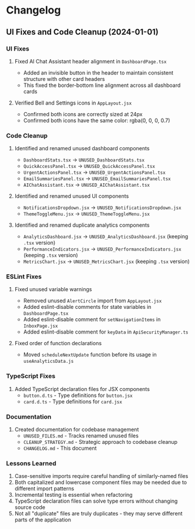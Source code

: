# Changelog

## UI Fixes and Code Cleanup (2024-01-01)

### UI Fixes
1. Fixed AI Chat Assistant header alignment in `DashboardPage.tsx`
   - Added an invisible button in the header to maintain consistent structure with other card headers
   - This fixed the border-bottom line alignment across all dashboard cards

2. Verified Bell and Settings icons in `AppLayout.jsx`
   - Confirmed both icons are correctly sized at 24px
   - Confirmed both icons have the same color: rgba(0, 0, 0, 0.7)

### Code Cleanup
1. Identified and renamed unused dashboard components
   - `DashboardStats.tsx` → `UNUSED_DashboardStats.tsx`
   - `QuickAccessPanel.tsx` → `UNUSED_QuickAccessPanel.tsx`
   - `UrgentActionsPanel.tsx` → `UNUSED_UrgentActionsPanel.tsx`
   - `EmailSummariesPanel.tsx` → `UNUSED_EmailSummariesPanel.tsx`
   - `AIChatAssistant.tsx` → `UNUSED_AIChatAssistant.tsx`

2. Identified and renamed unused UI components
   - `NotificationsDropdown.jsx` → `UNUSED_NotificationsDropdown.jsx`
   - `ThemeToggleMenu.jsx` → `UNUSED_ThemeToggleMenu.jsx`

3. Identified and renamed duplicate analytics components
   - `AnalyticsDashboard.jsx` → `UNUSED_AnalyticsDashboard.jsx` (keeping `.tsx` version)
   - `PerformanceIndicators.jsx` → `UNUSED_PerformanceIndicators.jsx` (keeping `.tsx` version)
   - `MetricsChart.jsx` → `UNUSED_MetricsChart.jsx` (keeping `.tsx` version)

### ESLint Fixes
1. Fixed unused variable warnings
   - Removed unused `AlertCircle` import from `AppLayout.jsx`
   - Added eslint-disable comments for state variables in `DashboardPage.tsx`
   - Added eslint-disable comment for `setNavigationItems` in `InboxPage.jsx`
   - Added eslint-disable comment for `keyData` in `ApiSecurityManager.ts`

2. Fixed order of function declarations
   - Moved `scheduleNextUpdate` function before its usage in `useAnalyticsData.js`

### TypeScript Fixes
1. Added TypeScript declaration files for JSX components
   - `button.d.ts` - Type definitions for `button.jsx`
   - `card.d.ts` - Type definitions for `card.jsx`

### Documentation
1. Created documentation for codebase management
   - `UNUSED_FILES.md` - Tracks renamed unused files
   - `CLEANUP_STRATEGY.md` - Strategic approach to codebase cleanup
   - `CHANGELOG.md` - This document

### Lessons Learned
1. Case-sensitive imports require careful handling of similarly-named files
2. Both capitalized and lowercase component files may be needed due to different import patterns
3. Incremental testing is essential when refactoring
4. TypeScript declaration files can solve type errors without changing source code
5. Not all "duplicate" files are truly duplicates - they may serve different parts of the application 